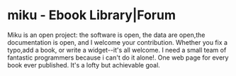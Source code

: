 # miku - Ebook Library|Forum
Miku is an open project: the software is open, the data are open,the documentation is open, and I welcome your contribution.
Whether you fix a typo,add a book, or write a widget--it's all welcome. I need a small team of fantastic programmers
because i can't do it alone!.
One web page for every book ever published. It's a lofty but achievable goal.
